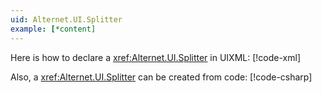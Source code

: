 ```yaml
---
uid: Alternet.UI.Splitter
example: [*content]
---
```


Here is how to declare a <xref:Alternet.UI.Splitter> in UIXML:
[!code-xml[](examples/ExampleWindow.uixml#CreateUixmlDeclaration)]

Also, a <xref:Alternet.UI.Splitter> can be created from code:
[!code-csharp[](examples/ExampleWindow.uixml.cs#CSharpCreation)]
